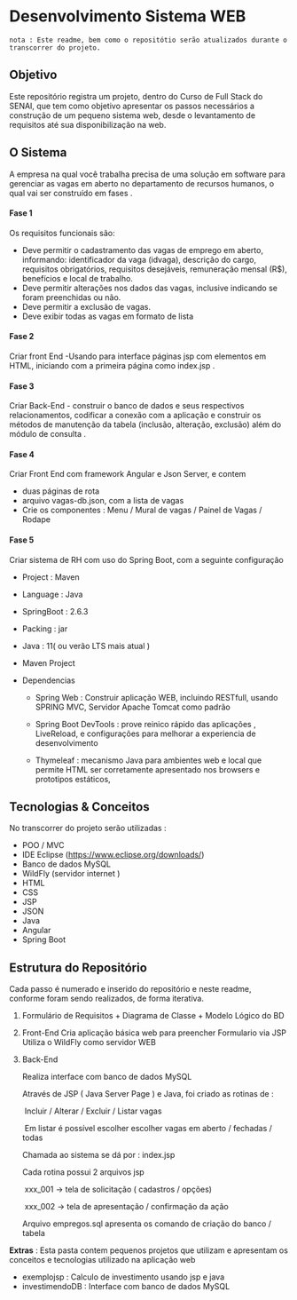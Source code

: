 # Desenvolvimento Sistema WEB

```
nota : Este readme, bem como o repositótio serão atualizados durante o transcorrer do projeto. 
```

## Objetivo 

Este repositório registra um projeto, dentro do Curso de Full Stack do SENAI,  que tem como objetivo apresentar os passos necessários a construção de um pequeno sistema web, desde o levantamento de requisitos até sua disponibilização na web. 

## O Sistema 

A empresa na qual você trabalha precisa de uma solução em software para gerenciar as vagas em aberto no departamento de recursos humanos, o qual vai ser construído em fases .

#### Fase 1

Os requisitos funcionais são:

- Deve permitir o cadastramento das vagas de emprego em aberto, informando: identificador da vaga (idvaga), descrição do cargo, requisitos obrigatórios, requisitos desejáveis, remuneração mensal (R$), benefícios e local de trabalho.
- Deve permitir alterações nos dados das vagas, inclusive indicando se foram preenchidas ou não.
-  Deve permitir a exclusão de vagas.
- Deve exibir todas as vagas em formato de lista

#### Fase 2

Criar front End -Usando para  interface  páginas jsp com elementos em HTML, iniciando com a primeira página como index.jsp .



#### Fase 3

Criar Back-End - construir o banco de dados e seus respectivos relacionamentos, codificar a conexão com a aplicação e construir os métodos de manutenção da tabela (inclusão, alteração, exclusão) além do módulo de consulta .

#### Fase 4

Criar Front End com framework Angular e Json Server, e contem 

- duas páginas de rota
- arquivo vagas-db.json, com a lista de vagas
- Crie os componentes : Menu / Mural de vagas / Painel de Vagas / Rodape

#### Fase 5

Criar sistema de RH com uso do Spring Boot, com a seguinte configuração 

- Project :  Maven 

- Language :  Java

- SpringBoot : 2.6.3

- Packing : jar

- Java :  11( ou verão LTS mais  atual )

- Maven Project

- Dependencias

  - Spring Web : Construir aplicação WEB, incluindo RESTfull, usando SPRING MVC, Servidor Apache Tomcat como padrão

  - Spring Boot DevTools  : prove reinico rápido das aplicações , LiveReload, e configurações para melhorar a experiencia de desenvolvimento 

  - Thymeleaf : mecanismo Java para ambientes web e local que permite HTML ser corretamente apresentado nos browsers e prototipos estáticos, 

    

## Tecnologias & Conceitos

No transcorrer do projeto serão utilizadas : 

- POO / MVC 
- IDE Eclipse (https://www.eclipse.org/downloads/)
- Banco de dados MySQL
- WildFly (servidor internet )
- HTML
- CSS
- JSP
- JSON
- Java
- Angular
- Spring Boot



## Estrutura do Repositório

Cada passo é numerado e inserido do repositório e neste readme, conforme foram sendo realizados, de forma iterativa. 

1. Formulário de Requisitos + Diagrama de Classe + Modelo Lógico do BD

1. Front-End 
   Cria aplicação básica web para preencher Formulario  via JSP
   Utiliza o WildFly como servidor WEB

1. Back-End 

   Realiza interface com banco de dados MySQL 
   
   Através de JSP ( Java Server Page ) e Java, foi criado as rotinas de :
   
   ​	Incluir /  Alterar / Excluir / Listar vagas 
   
   ​	Em listar é possível escolher escolher vagas em aberto / fechadas / todas
   
   Chamada ao sistema se dá por : index.jsp
   
   Cada rotina possui 2 arquivos jsp
   
   ​	xxx_001 -> tela de solicitação ( cadastros / opções)
   
   ​	xxx_002 -> tela de apresentação / confirmação da ação 
   
   Arquivo empregos.sql apresenta os comando de criação do banco / tabela
   
   

 **Extras** : Esta pasta contem pequenos projetos que utilizam e apresentam os conceitos e tecnologias utilizado na aplicação web  

- exemplojsp : Calculo de investimento usando jsp e java
- investimendoDB : Interface com banco de dados MySQL